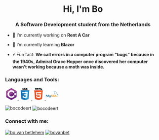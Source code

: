 <h1 align="center">Hi, I'm Bo</h1>
<h3 align="center">A Software Development student from the Netherlands</h3>

- 🔭 I’m currently working on **Rent A Car**

- 🌱 I’m currently learning **Blazor**

- ⚡ Fun fact: **We call errors in a computer program "bugs" because in the 1940s, Admiral Grace Hopper once discovered her computer wasn't working because a moth was inside.**

<h3 align="left">Languages and Tools:</h3>
<p align="left"> <a href="https://www.w3schools.com/cs/" target="_blank" rel="noreferrer"> <img src="https://raw.githubusercontent.com/devicons/devicon/master/icons/csharp/csharp-original.svg" alt="csharp" width="40" height="40"/> </a> <a href="https://www.w3schools.com/css/" target="_blank" rel="noreferrer"> <img src="https://raw.githubusercontent.com/devicons/devicon/master/icons/css3/css3-original-wordmark.svg" alt="css3" width="40" height="40"/> </a> <a href="https://www.w3.org/html/" target="_blank" rel="noreferrer"> <img src="https://raw.githubusercontent.com/devicons/devicon/master/icons/html5/html5-original-wordmark.svg" alt="html5" width="40" height="40"/> </a> <a href="https://www.mysql.com/" target="_blank" rel="noreferrer"> <img src="https://raw.githubusercontent.com/devicons/devicon/master/icons/mysql/mysql-original-wordmark.svg" alt="mysql" width="40" height="40"/> </a> </p>

<p><img align="left" src="https://github-readme-stats.vercel.app/api/top-langs?username=bocodeert&show_icons=true&theme=dracula&locale=en&layout=compact" alt="bocodeert" /></p>

<p>&nbsp;<img align="center" src="https://github-readme-stats.vercel.app/api?username=bocodeert&show_icons=true&theme=dracula&locale=en" alt="bocodeert" /></p>

<h3 align="left">Connect with me:</h3>
<p align="left">
<a href="www.linkedin.com/in/bo-van-betlehem-231442346" target="blank"><img align="center" src="https://raw.githubusercontent.com/rahuldkjain/github-profile-readme-generator/master/src/images/icons/Social/linked-in-alt.svg" alt="bo van betlehem" height="30" width="40" /></a>
<a href="https://instagram.com/bovanbet" target="blank"><img align="center" src="https://raw.githubusercontent.com/rahuldkjain/github-profile-readme-generator/master/src/images/icons/Social/instagram.svg" alt="bovanbet" height="30" width="40" /></a>
</p>


